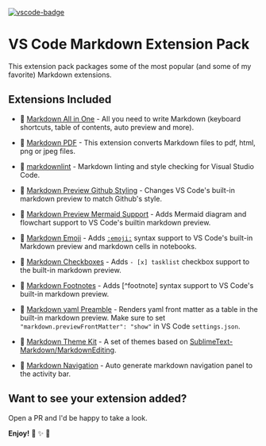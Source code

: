 [![vscode-badge](https://vsmarketplacebadge.apphb.com/version/sugatoray.vscode-markdown-extension-pack.svg)](https://marketplace.visualstudio.com/items?itemName=sugatoray.vscode-markdown-extension-pack)

# VS Code Markdown Extension Pack

This extension pack packages some of the most popular (and some of my favorite) Markdown extensions.

## Extensions Included

* 🎁 [Markdown All in One](https://marketplace.visualstudio.com/items?itemName=yzhang.markdown-all-in-one) - All you need to write Markdown (keyboard shortcuts, table of contents, auto preview and more).

* 🎁 [Markdown PDF](https://marketplace.visualstudio.com/items?itemName=yzane.markdown-pdf) - This extension converts Markdown files to pdf, html, png or jpeg files.

* 🎁 [markdownlint](https://marketplace.visualstudio.com/items?itemName=DavidAnson.vscode-markdownlint) - Markdown linting and style checking for Visual Studio Code.

* 🎁 [Markdown Preview Github Styling](https://marketplace.visualstudio.com/items?itemName=bierner.markdown-preview-github-styles) - Changes VS Code's built-in markdown preview to match Github's style.

* 🎁 [Markdown Preview Mermaid Support](https://marketplace.visualstudio.com/items?itemName=bierner.markdown-mermaid) - Adds Mermaid diagram and flowchart support to VS Code's builtin markdown preview.

* 🎁 [Markdown Emoji](https://marketplace.visualstudio.com/items?itemName=bierner.markdown-emoji) - Adds [`:emoji:`][#emoji-link] syntax support to VS Code's built-in Markdown preview and markdown cells in notebooks.

[#emoji-link]: https://www.webpagefx.com/tools/emoji-cheat-sheet/

* 🎁 [Markdown Checkboxes](https://marketplace.visualstudio.com/items?itemName=bierner.markdown-checkbox) - Adds `- [x] tasklist` checkbox support to the built-in markdown preview.

* 🎁 [Markdown Footnotes](https://marketplace.visualstudio.com/items?itemName=bierner.markdown-footnotes) - Adds [^footnote] syntax support to VS Code's built-in markdown preview.

* 🎁 [Markdown yaml Preamble](https://marketplace.visualstudio.com/items?itemName=bierner.markdown-yaml-preamble) - Renders yaml front matter as a table in the built-in markdown preview. Make sure to set `"markdown.previewFrontMatter": "show"` in VS Code `settings.json`.

* 🎁 [Markdown Theme Kit](https://marketplace.visualstudio.com/items?itemName=ms-vscode.Theme-MarkdownKit) - A set of themes based on [SublimeText-Markdown/MarkdownEditing](https://github.com/SublimeText-Markdown/MarkdownEditing).

* 🎁 [Markdown Navigation](https://marketplace.visualstudio.com/items?itemName=AlanWalk.markdown-navigation) - Auto generate markdown navigation panel to the activity bar.

## Want to see your extension added?

Open a PR and I'd be happy to take a look.

**Enjoy!** 🎁 ✨ 🎉

<!---

## List of Emojis Used

- 🎁 : `:gift:`
- ✨ : `:sparkles:`
- 🎉 : `:tada:`

--->
